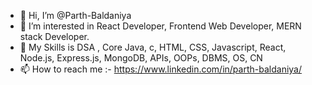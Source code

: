 - 👋 Hi, I’m @Parth-Baldaniya
- 👀 I’m interested in React Developer, Frontend Web Developer, MERN stack Developer.
- 🌱 My Skills is DSA , Core Java, c, HTML, CSS, Javascript, React, Node.js, Express.js, MongoDB, APIs, OOPs, DBMS, OS, CN
- 📫 How to reach me :- https://www.linkedin.com/in/parth-baldaniya/

<!---
Parth-Baldaniya/Parth-Baldaniya is a ✨ special ✨ repository because its `README.md` (this file) appears on your GitHub profile.
You can click the Preview link to take a look at your changes.
--->
